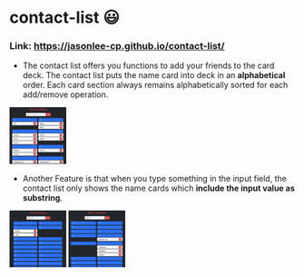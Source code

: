# contact-list :smiley:
### Link: https://jasonlee-cp.github.io/contact-list/

* The contact list offers you functions to add your friends to the card deck. The contact list puts the name card into deck in an **alphabetical** order. Each card section always remains alphabetically sorted for each add/remove operation.

<img src="img/1.png" style="width:100px; height:100px;"/>

* Another Feature is that when you type something in the input field, the contact list only shows the name cards which **include the input value as substring**.

<img src="img/2.png" style="width:100px; height:100px;"/>

<img src="img/3.png" style="width:100px; height:100px;"/>
